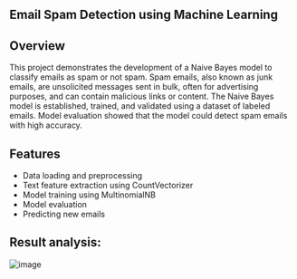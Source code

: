 ## **Email Spam Detection using Machine Learning**

## Overview
This project demonstrates the development of a Naive Bayes model to classify emails as spam or not spam. Spam emails, also known as junk emails, are unsolicited messages sent in bulk, often for advertising purposes, and can contain malicious links or content. The Naive Bayes model is established, trained, and validated using a dataset of labeled emails. Model evaluation showed that the model could detect spam emails with high accuracy.

## Features
- Data loading and preprocessing
- Text feature extraction using CountVectorizer
- Model training using MultinomialNB
- Model evaluation
- Predicting new emails

## Result analysis:
![image](https://github.com/user-attachments/assets/7ba09764-360c-4d78-99d3-23bdaa772811)
